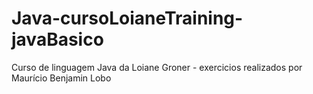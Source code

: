 # Java-cursoLoianeTraining-javaBasico
 Curso de linguagem Java da Loiane Groner - exercicios realizados por Maurício Benjamin Lobo 
